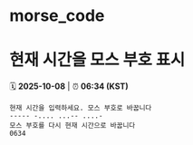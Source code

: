 # morse_code
# 현재 시간을 모스 부호 표시
<!-- MORSE_TIME_START -->
🗓️ **2025-10-08** | ⏰ **06:34 (KST)**

```
현재 시간을 입력하세요. 모스 부호로 바꿉니다
----- -.... ...-- ....-
모스 부호를 다시 현재 시간으로 바꿉니다
0634
```
<!-- MORSE_TIME_END -->
